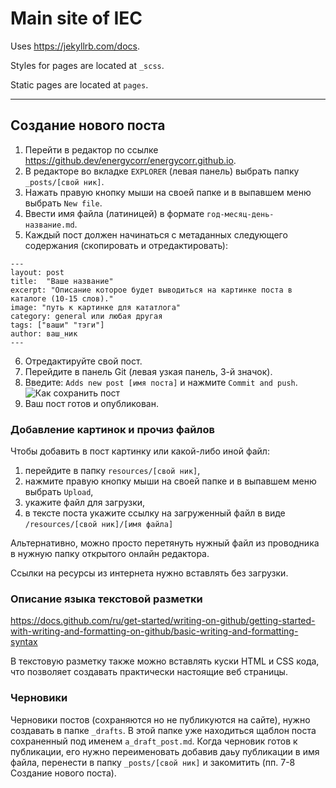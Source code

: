 # Main site of IEC

Uses https://jekyllrb.com/docs.

Styles for pages are located at `_scss`.

Static pages are located at `pages`.

----
## Создание нового поста

1) Перейти в редактор по ссылке https://github.dev/energycorr/energycorr.github.io.
2) В редакторе во вкладке `EXPLORER` (левая панель) выбрать папку `_posts/[свой ник]`.
3) Нажать правую кнопку мыши на своей папке и в выпавшем меню выбрать `New file`.
4) Ввести имя файла (латиницей) в формате `год-месяц-день-название.md`.
5) Каждый пост должен начинаться с метаданных следующего содержания (скопировать и отредактировать):
```
---
layout: post
title:  "Ваше название"
excerpt: "Описание которое будет выводиться на картинке поста в каталоге (10-15 слов)."
image: "путь к картинке для кататлога"
category: general или любая другая
tags: ["ваши" "тэги"]
author: ваш_ник
--- 
```
6) Отредактируйте свой пост.
7) Перейдите в панель Git (левая узкая панель, 3-й значок).
8) Введите: `Adds new post [имя поста]` и нажмите `Commit and push`.
![Как сохранить пост](/resorces/serg_ey/Post-How-To_1.png)
9) Ваш пост готов и опубликован.

### Добавление картинок и прочиз файлов
Чтобы добавить в пост картинку или какой-либо иной файл:
   1) перейдите в папку `resources/[свой ник]`, 
   2) нажмите правую кнопку мыши на своей папке и в выпавшем меню выбрать `Upload`,
   3) укажите файл для загрузки,
   4) в тексте поста укажите ссылку на загруженный файл в виде `/resources/[свой ник]/[имя файла]`

Альтернативно, можно просто перетянуть нужный файл из проводника в нужную папку открытого онлайн редактора.

Ссылки на ресурсы из интернета нужно вставлять без загрузки.


### Описание языка текстовой разметки
https://docs.github.com/ru/get-started/writing-on-github/getting-started-with-writing-and-formatting-on-github/basic-writing-and-formatting-syntax

В текстовую разметку также можно вставлять куски HTML и СSS кода, что позволяет создавать практически настоящие веб страницы.

### Черновики
Черновики постов (сохраняются но не публикуются на сайте), нужно создавать в папке `_drafts`. В этой папке уже находиться щаблон поста сохраненный под именем `a_draft_post.md`. Когда черновик готов к публикации, его нужно переименовать добавив даьу публикации в имя файла, перенести в папку `_posts/[свой ник]` и закомитить (пп. 7-8 Создание нового поста).